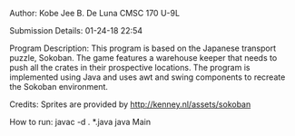Author: 
	Kobe Jee B. De Luna
	CMSC 170 U-9L

Submission Details:
	01-24-18 22:54


Program Description:
    This program is based on the Japanese transport puzzle, Sokoban. The game features a warehouse keeper that needs to push all the crates
in their prospective locations. The program is implemented using Java and uses awt and swing components to recreate the Sokoban
environment.

Credits:
    Sprites are provided by http://kenney.nl/assets/sokoban

How to run:
    javac -d . *.java
    java Main
